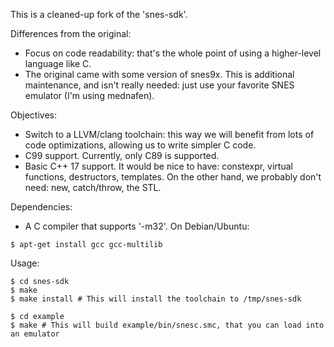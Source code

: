 This is a cleaned-up fork of the 'snes-sdk'.

Differences from the original:

- Focus on code readability: that's the whole point of using a higher-level language like C.
- The original came with some version of snes9x. This is additional maintenance, and isn't really needed: just use your favorite SNES emulator (I'm using mednafen).

Objectives:

- Switch to a LLVM/clang toolchain: this way we will benefit from lots of code optimizations, allowing us to write simpler C code.
- C99 support. Currently, only C89 is supported.
- Basic C++ 17 support. It would be nice to have: constexpr, virtual functions, destructors, templates. On the other hand, we probably don't need: new, catch/throw, the STL.

Dependencies:

- A C compiler that supports '-m32'. On Debian/Ubuntu:
```
$ apt-get install gcc gcc-multilib
```

Usage:

```
$ cd snes-sdk
$ make
$ make install # This will install the toolchain to /tmp/snes-sdk

$ cd example
$ make # This will build example/bin/snesc.smc, that you can load into an emulator
```



